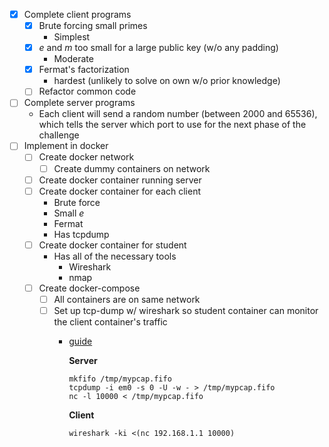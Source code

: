  - [x] Complete client programs
   - [x] Brute forcing small primes
     - Simplest
   - [x] *e* and *m* too small for a large public key (w/o any padding)
     - Moderate
   - [x] Fermat's factorization
     - hardest (unlikely to solve on own w/o prior knowledge)
   - [ ] Refactor common code
 - [ ] Complete server programs
   - Each client will send a random number (between 2000 and 65536), which tells the server which port to use for the next phase of the challenge
 - [ ] Implement in docker
   - [ ] Create docker network
     - [ ] Create dummy containers on network
   - [ ] Create docker container running server
   - [ ] Create docker container for each client
     - Brute force
     - Small *e*
     - Fermat
     - Has tcpdump
   - [ ] Create docker container for student
     - Has all of the necessary tools
       - Wireshark
       - nmap
   - [ ] Create docker-compose
     - [ ] All containers are on same network
     - [ ] Set up tcp-dump w/ wireshark so student container can monitor the client container's traffic
       - [guide](https://serverfault.com/questions/362529/how-can-i-sniff-the-traffic-of-remote-machine-with-wireshark)
            
            **Server**
            ```
            mkfifo /tmp/mypcap.fifo
            tcpdump -i em0 -s 0 -U -w - > /tmp/mypcap.fifo
            nc -l 10000 < /tmp/mypcap.fifo
            ```
            **Client**
            ```
            wireshark -ki <(nc 192.168.1.1 10000)
            ```
